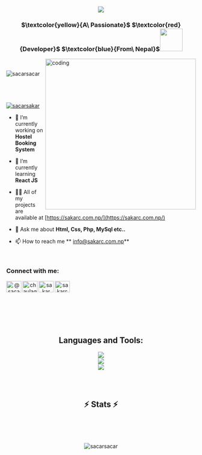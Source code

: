 <h1 align="center">
    <img src="https://readme-typing-svg.herokuapp.com/?font=Righteous&size=35&center=true&vCenter=true&width=500&height=70&duration=4000&lines=Hi+There!+👋;+I'm+Sakar+Chaulagain!;" />
</h1>

<h3 align="center" >  $\textcolor{yellow}{A\ Passionate}$  $\textcolor{red}{Developer}$  $\textcolor{blue}{From\ Nepal}$<img width="60" height="60" src="https://github.com/sacarsacar/sacarsacar/assets/104842066/fefa7187-068e-4b1f-adc7-dc54977f9874">
</h3>



<img align= "right" alt ="coding" width ="400" src ="https://camo.githubusercontent.com/7de37139d0b4c1ce40865e799b446c0e963a3dd8fb68d239707237c40604fa3d/68747470733a2f2f63646e2e6472696262626c652e636f6d2f75736572732f3733303730332f73637265656e73686f74732f363538313234332f6176656e746f2e676966">

<br>
<div align="center">
<p align="left"> <img src="https://komarev.com/ghpvc/?username=sacarsacar&label=Profile%20views&color=0e75b6&style=flat" alt="sacarsacar" /> &nbsp&nbsp&nbsp&nbsp&nbsp&nbsp&nbsp&nbsp&nbsp&nbsp&nbsp&nbsp&nbsp&nbsp&nbsp&nbsp&nbsp&nbsp&nbsp&nbsp&nbsp&nbsp&nbsp&nbsp&nbsp&nbsp&nbsp&nbsp&nbsp&nbsp&nbsp&nbsp&nbsp&nbsp&nbsp&nbsp&nbsp&nbsp&nbsp&nbsp&nbsp&nbsp&nbsp&nbsp&nbsp&nbsp&nbsp&nbsp&nbsp&nbsp&nbsp&nbsp&nbsp&nbsp&nbsp&nbsp&nbsp&nbsp&nbsp&nbsp&nbsp&nbsp&nbsp&nbsp&nbsp&nbsp&nbsp&nbsp&nbsp&nbsp&nbsp&nbsp&nbsp&nbsp&nbsp&nbsp&nbsp&nbsp <a  href="https://twitter.com/sacarsakar" target="blank"><img src="https://img.shields.io/twitter/follow/sacarsakar?logo=twitter" alt="sacarsakar" /></a> </p>
 </div>

- 🔭 I’m currently working on **Hostel Booking System**

- 🌱 I’m currently learning **React JS**

- 👨‍💻 All of my projects are available at [https://sakarc.com.np/](https://sakarc.com.np/)

- 💬 Ask me about **Html, Css, Php, MySql etc..**

- 📫 How to reach me **	info@sakarc.com.np**

<br>

<h3 align="left">Connect with me:</h3>

<div align="center">
<a href="https://twitter.com/@sacarsakar" target="blank"><img align="left" src="https://raw.githubusercontent.com/rahuldkjain/github-profile-readme-generator/master/src/images/icons/Social/twitter.svg" alt="@sacarsakar" height="30" width="40" /></a>

<a href="https://linkedin.com/in/chaulagain sakar" target="blank"><img align="left" src="https://raw.githubusercontent.com/rahuldkjain/github-profile-readme-generator/master/src/images/icons/Social/linked-in-alt.svg" alt="chaulagain sakar" height="30" width="40" /></a>

<a href="https://fb.com/sakar chaulagain" target="blank"><img align="left" src="https://raw.githubusercontent.com/rahuldkjain/github-profile-readme-generator/master/src/images/icons/Social/facebook.svg" alt="sakar chaulagain" height="30" width="40" /></a>

<a href="https://instagram.com/sakarchaulagain" target="blank"><img align="left" src="https://raw.githubusercontent.com/rahuldkjain/github-profile-readme-generator/master/src/images/icons/Social/instagram.svg" alt="sakarchaulagain" height="30" width="40" /></a>
</div>

<br> <br> <br>


<br> <br> <br>
<h2 align="center">Languages and Tools:</h2>
<div align="center">
    <img src="https://skillicons.dev/icons?i=react,bootstrap,html,css,vscode,github,tailwind,git,linux" /> <br>
    <img src="https://skillicons.dev/icons?i=nodejs,python,javascript,wordpress,mongodb,c,java,mysql,photoshop"/> <br>  
     <img src="https://skillicons.dev/icons?i=matlab,gitlab,php" /><br>
</div>

<br> <br>
<h2 align="center">⚡ Stats ⚡</h2>
<br>
<div align=center>

<br>
  <br/>
<p><img align="center" src="https://github-readme-stats.vercel.app/api/top-langs?username=sacarsacar&show_icons=true&locale=en&layout=compact&theme=radical" alt="sacarsacar" /></p>
<br>
</div>



